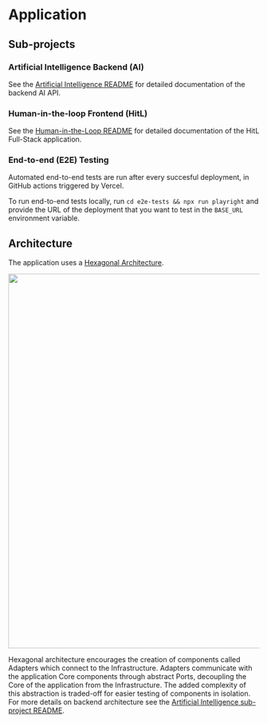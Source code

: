 # Application

## Sub-projects

### Artificial Intelligence Backend (AI)
See the [Artificial Intelligence README](ai/README.md) for detailed documentation of the backend AI API.

### Human-in-the-loop Frontend (HitL)
See the [Human-in-the-Loop README](hitl/README.md) for detailed documentation of the HitL Full-Stack application.

### End-to-end (E2E) Testing
Automated end-to-end tests are run after every succesful deployment, in GitHub actions triggered by Vercel.

To run end-to-end tests locally, run `cd e2e-tests && npx run playright` and provide the URL of the deployment that you want to test in the `BASE_URL` environment variable.

## Architecture
The application uses a [Hexagonal Architecture](https://docs.aws.amazon.com/prescriptive-guidance/latest/cloud-design-patterns/hexagonal-architecture.html).
<p align="center"><img src="https://github.com/user-attachments/assets/7eadf4ed-7c98-4ca5-8be9-aa1a22622f90" height="750px" /></p>

Hexagonal architecture encourages the creation of components called Adapters which connect to the Infrastructure. Adapters communicate with the application Core components through abstract Ports, decoupling the Core of the application from the Infrastructure. The added complexity of this abstraction is traded-off for easier testing of components in isolation. For more details on backend architecture see the [Artificial Intelligence sub-project README](ai/README.md).

